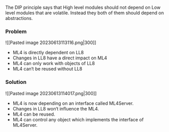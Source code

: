    

The DIP principle says that High level modules should not depend on Low level modules that are volatile. Instead they both of them should depend on abstractions. 

### Problem
![[Pasted image 20230613113116.png|300]]
- ML4 is directly dependent on LL8 
- Changes in LL8 have a direct impact on ML4
- ML4 can only work with objects of LL8
- ML4 can‘t be reused without LL8
### Solution
![[Pasted image 20230613114017.png|300]]
- ML4 is now depending on an interface called ML4Server.
- Changes in LL8 won‘t influence the ML4.
- ML4 can be reused.
- ML4 can control any object which implements the interface of ML4Server. 





